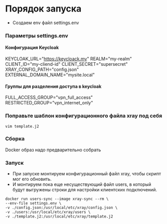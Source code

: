 # Порядок запуска
- Создаем env файл settings.env
### Параметры settings.env
#### Конфигурация Keycloak
KEYCLOAK_URL="https://keycloack.my"
REALM="my-realm"
CLIENT_ID="my-cliend-id"
CLIENT_SECRET="supersecret"
XRAY_CONFIG_PATH="config.json"
EXTERNAL_DOMAIN_NAME="mysite.local"
#### Группы для разделения доступа в keycloak
FULL_ACCESS_GROUP="vpn_full_access"
RESTRICTED_GROUP="vpn_internet_only"

### Поправьте шаблон конфигурационного файла xray под себя
```
vim template.j2
```

### Сборка
Docker образ надо предварительно собрать

### Запуск
- При запуске монтируем конфигурационный файл xray, чтобы скрипт мог его обновить.
- И монтируем пока еще несуществующий файл users, в который будут выгружены строки для настройки клиентских подключений.
```
docker run users-sync --image xray-sync --rm \
--env-file settings.env \
-v ./config.json:/usr/local/etc/xray/config.json \
-v ./users:/usr/local/etc/xray/users \
-v ./template.j2:/usr/local/etc/xray/template.j2
```